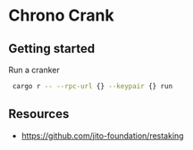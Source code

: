 # Chrono Crank

## Getting started

Run a cranker

```bash
 cargo r -- --rpc-url {} --keypair {} run
```

## Resources
- https://github.com/jito-foundation/restaking
